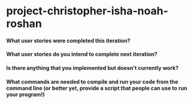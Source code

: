 # project-christopher-isha-noah-roshan
#### What user stories were completed this iteration?
#### What user stories do you intend to complete next iteration?
#### Is there anything that you implemented but doesn't currently work?
#### What commands are needed to compile and run your code from the command line (or better yet, provide a script that people can use to run your program!)
